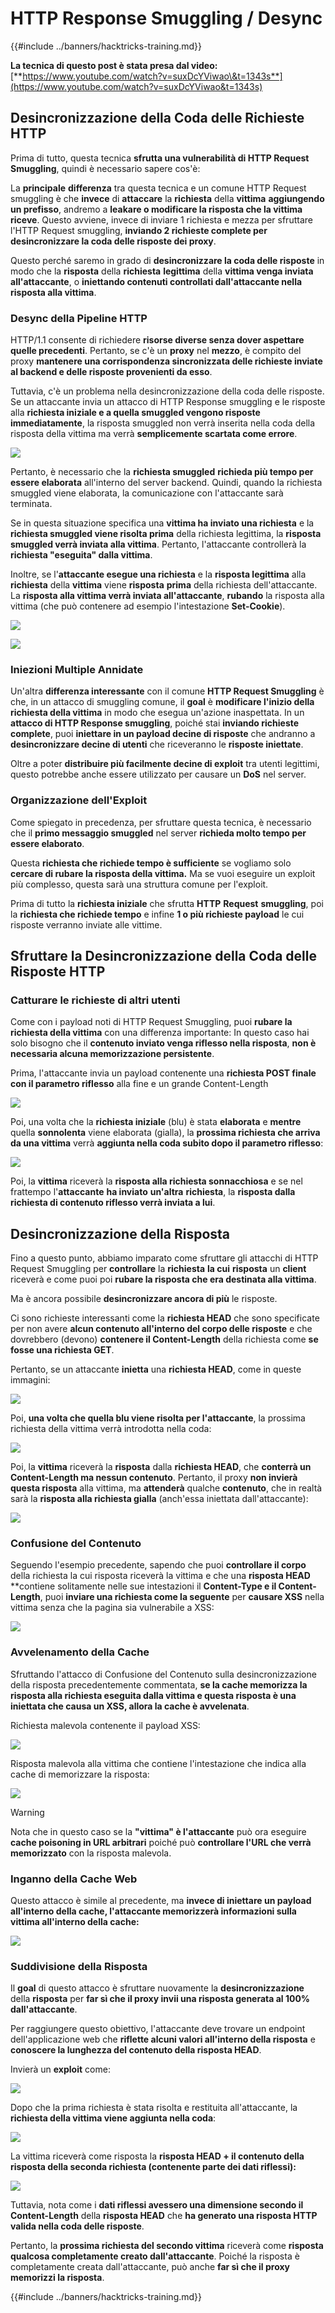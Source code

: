 # HTTP Response Smuggling / Desync

{{#include ../banners/hacktricks-training.md}}

**La tecnica di questo post è stata presa dal video:** [**https://www.youtube.com/watch?v=suxDcYViwao\&t=1343s**](https://www.youtube.com/watch?v=suxDcYViwao&t=1343s)

## Desincronizzazione della Coda delle Richieste HTTP

Prima di tutto, questa tecnica **sfrutta una vulnerabilità di HTTP Request Smuggling**, quindi è necessario sapere cos'è:

La **principale** **differenza** tra questa tecnica e un comune HTTP Request smuggling è che **invece** di **attaccare** la **richiesta** della **vittima** **aggiungendo un prefisso**, andremo a **leakare o modificare la risposta che la vittima riceve**. Questo avviene, invece di inviare 1 richiesta e mezza per sfruttare l'HTTP Request smuggling, **inviando 2 richieste complete per desincronizzare la coda delle risposte dei proxy**.

Questo perché saremo in grado di **desincronizzare la coda delle risposte** in modo che la **risposta** della **richiesta** **legittima** della **vittima venga inviata all'attaccante**, o **iniettando contenuti controllati dall'attaccante nella risposta alla vittima**.

### Desync della Pipeline HTTP

HTTP/1.1 consente di richiedere **risorse diverse senza dover aspettare quelle precedenti**. Pertanto, se c'è un **proxy** nel **mezzo**, è compito del proxy **mantenere una corrispondenza sincronizzata delle richieste inviate al backend e delle risposte provenienti da esso**.

Tuttavia, c'è un problema nella desincronizzazione della coda delle risposte. Se un attaccante invia un attacco di HTTP Response smuggling e le risposte alla **richiesta iniziale e a quella smuggled vengono risposte immediatamente**, la risposta smuggled non verrà inserita nella coda della risposta della vittima ma verrà **semplicemente scartata come errore**.

![](<../images/image (633).png>)

Pertanto, è necessario che la **richiesta smuggled** **richieda più tempo per essere elaborata** all'interno del server backend. Quindi, quando la richiesta smuggled viene elaborata, la comunicazione con l'attaccante sarà terminata.

Se in questa situazione specifica una **vittima ha inviato una richiesta** e la **richiesta smuggled viene risolta prima** della richiesta legittima, la **risposta smuggled verrà inviata alla vittima**. Pertanto, l'attaccante controllerà la **richiesta "eseguita" dalla vittima**.

Inoltre, se l'**attaccante esegue una richiesta** e la **risposta legittima** alla **richiesta** della **vittima** viene **risposta** **prima** della richiesta dell'attaccante. La **risposta alla vittima verrà inviata all'attaccante**, **rubando** la risposta alla vittima (che può contenere ad esempio l'intestazione **Set-Cookie**).

![](<../images/image (1020).png>)

![](<../images/image (719).png>)

### Iniezioni Multiple Annidate

Un'altra **differenza interessante** con il comune **HTTP Request Smuggling** è che, in un attacco di smuggling comune, il **goal** è **modificare l'inizio della richiesta della vittima** in modo che esegua un'azione inaspettata. In un **attacco di HTTP Response smuggling**, poiché stai **inviando richieste complete**, puoi **iniettare in un payload decine di risposte** che andranno a **desincronizzare decine di utenti** che riceveranno le **risposte iniettate**.

Oltre a poter **distribuire più facilmente decine di exploit** tra utenti legittimi, questo potrebbe anche essere utilizzato per causare un **DoS** nel server.

### Organizzazione dell'Exploit

Come spiegato in precedenza, per sfruttare questa tecnica, è necessario che il **primo messaggio smuggled** nel server **richieda molto tempo per essere elaborato**.

Questa **richiesta che richiede tempo è sufficiente** se vogliamo solo **cercare di rubare la risposta della vittima.** Ma se vuoi eseguire un exploit più complesso, questa sarà una struttura comune per l'exploit.

Prima di tutto la **richiesta iniziale** che sfrutta **HTTP** **Request** **smuggling**, poi la **richiesta che richiede tempo** e infine **1 o più richieste payload** le cui risposte verranno inviate alle vittime.

## Sfruttare la Desincronizzazione della Coda delle Risposte HTTP

### Catturare le richieste di altri utenti <a href="#capturing-other-users-requests" id="capturing-other-users-requests"></a>

Come con i payload noti di HTTP Request Smuggling, puoi **rubare la richiesta della vittima** con una differenza importante: In questo caso hai solo bisogno che il **contenuto inviato venga riflesso nella risposta**, **non è necessaria alcuna memorizzazione persistente**.

Prima, l'attaccante invia un payload contenente una **richiesta POST finale con il parametro riflesso** alla fine e un grande Content-Length

![](<../images/image (1053).png>)

Poi, una volta che la **richiesta iniziale** (blu) è stata **elaborata** e **mentre** quella **sonnolenta** viene elaborata (gialla), la **prossima richiesta che arriva da una vittima** verrà **aggiunta nella coda subito dopo il parametro riflesso**:

![](<../images/image (794).png>)

Poi, la **vittima** riceverà la **risposta alla richiesta sonnacchiosa** e se nel frattempo l'**attaccante** **ha inviato** **un'altra** **richiesta**, la **risposta dalla richiesta di contenuto riflesso verrà inviata a lui**.

## Desincronizzazione della Risposta

Fino a questo punto, abbiamo imparato come sfruttare gli attacchi di HTTP Request Smuggling per **controllare** la **richiesta** **la cui** **risposta** un **client** riceverà e come puoi poi **rubare la risposta che era destinata alla vittima**.

Ma è ancora possibile **desincronizzare ancora di più** le risposte.

Ci sono richieste interessanti come la **richiesta HEAD** che sono specificate per non avere **alcun contenuto all'interno del corpo delle risposte** e che dovrebbero (devono) **contenere il Content-Length** della richiesta come **se fosse una richiesta GET**.

Pertanto, se un attaccante **inietta** una **richiesta HEAD**, come in queste immagini:

![](<../images/image (1107).png>)

Poi, **una volta che quella blu viene risolta per l'attaccante**, la prossima richiesta della vittima verrà introdotta nella coda:

![](<../images/image (999).png>)

Poi, la **vittima** riceverà la **risposta** dalla **richiesta HEAD**, che **conterrà un Content-Length ma nessun contenuto**. Pertanto, il proxy **non invierà questa risposta** alla vittima, ma **attenderà** qualche **contenuto**, che in realtà sarà la **risposta alla richiesta gialla** (anch'essa iniettata dall'attaccante):

![](<../images/image (735).png>)

### Confusione del Contenuto

Seguendo l'esempio precedente, sapendo che puoi **controllare il corpo** della richiesta la cui risposta riceverà la vittima e che una **risposta HEAD** **contiene solitamente nelle sue intestazioni il **Content-Type e il Content-Length**, puoi **inviare una richiesta come la seguente** per **causare XSS** nella vittima senza che la pagina sia vulnerabile a XSS:

![](<../images/image (688).png>)

### Avvelenamento della Cache

Sfruttando l'attacco di Confusione del Contenuto sulla desincronizzazione della risposta precedentemente commentata, **se la cache memorizza la risposta alla richiesta eseguita dalla vittima e questa risposta è una iniettata che causa un XSS, allora la cache è avvelenata**.

Richiesta malevola contenente il payload XSS:

![](<../images/image (614).png>)

Risposta malevola alla vittima che contiene l'intestazione che indica alla cache di memorizzare la risposta:

![](<../images/image (566).png>)

> [!WARNING]
> Nota che in questo caso se la **"vittima" è l'attaccante** può ora eseguire **cache poisoning in URL arbitrari** poiché può **controllare l'URL che verrà memorizzato** con la risposta malevola.

### Inganno della Cache Web

Questo attacco è simile al precedente, ma **invece di iniettare un payload all'interno della cache, l'attaccante memorizzerà informazioni sulla vittima all'interno della cache:**

![](<../images/image (991).png>)

### Suddivisione della Risposta

Il **goal** di questo attacco è sfruttare nuovamente la **desincronizzazione** della **risposta** per **far sì che il proxy invii una risposta generata al 100% dall'attaccante**.

Per raggiungere questo obiettivo, l'attaccante deve trovare un endpoint dell'applicazione web che **riflette alcuni valori all'interno della risposta** e **conoscere la lunghezza del contenuto della risposta HEAD**.

Invierà un **exploit** come:

![](<../images/image (911).png>)

Dopo che la prima richiesta è stata risolta e restituita all'attaccante, la **richiesta della vittima viene aggiunta nella coda**:

![](<../images/image (737).png>)

La vittima riceverà come risposta la **risposta HEAD + il contenuto della risposta della seconda richiesta (contenente parte dei dati riflessi):**

![](<../images/image (356).png>)

Tuttavia, nota come i **dati riflessi avessero una dimensione secondo il Content-Length** della **risposta HEAD** che **ha generato una risposta HTTP valida nella coda delle risposte**.

Pertanto, la **prossima richiesta del secondo vittima** riceverà come **risposta qualcosa completamente creato dall'attaccante**. Poiché la risposta è completamente creata dall'attaccante, può anche **far sì che il proxy memorizzi la risposta**.

{{#include ../banners/hacktricks-training.md}}
